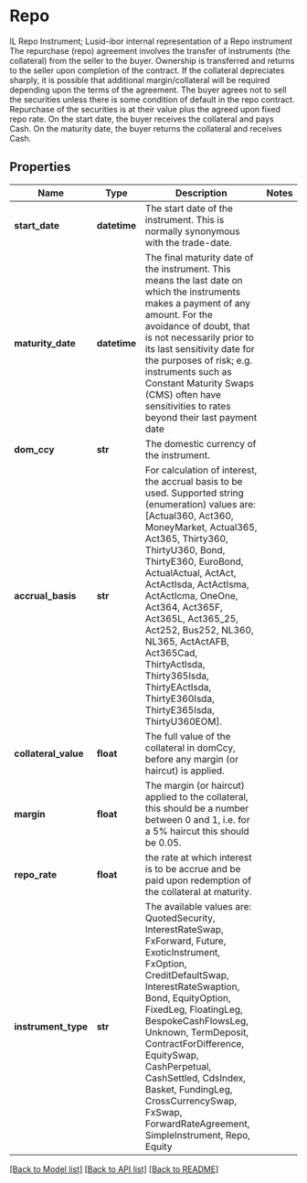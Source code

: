 # Repo

IL Repo Instrument; Lusid-ibor internal representation of a Repo instrument  The repurchase (repo) agreement involves the transfer of instruments (the collateral) from the seller to the buyer.  Ownership is transferred and returns to the seller upon completion of the contract. If the collateral depreciates sharply, it is possible that additional  margin/collateral will be required depending upon the terms of the agreement. The buyer agrees not to sell the securities unless there is some condition of default  in the repo contract.   Repurchase of the securities is at their value plus the agreed upon fixed repo rate.  On the start date, the buyer receives the collateral and pays Cash.  On the maturity date, the buyer returns the collateral and receives Cash.

## Properties
Name | Type | Description | Notes
------------ | ------------- | ------------- | -------------
**start_date** | **datetime** | The start date of the instrument. This is normally synonymous with the trade-date. | 
**maturity_date** | **datetime** | The final maturity date of the instrument. This means the last date on which the instruments makes a payment of any amount.  For the avoidance of doubt, that is not necessarily prior to its last sensitivity date for the purposes of risk; e.g. instruments such as  Constant Maturity Swaps (CMS) often have sensitivities to rates beyond their last payment date | 
**dom_ccy** | **str** | The domestic currency of the instrument. | 
**accrual_basis** | **str** | For calculation of interest, the accrual basis to be used.  Supported string (enumeration) values are: [Actual360, Act360, MoneyMarket, Actual365, Act365, Thirty360, ThirtyU360, Bond, ThirtyE360, EuroBond, ActualActual, ActAct, ActActIsda, ActActIsma, ActActIcma, OneOne, Act364, Act365F, Act365L, Act365_25, Act252, Bus252, NL360, NL365, ActActAFB, Act365Cad, ThirtyActIsda, Thirty365Isda, ThirtyEActIsda, ThirtyE360Isda, ThirtyE365Isda, ThirtyU360EOM]. | 
**collateral_value** | **float** | The full value of the collateral in domCcy, before any margin (or haircut) is applied. | 
**margin** | **float** | The margin (or haircut) applied to the collateral, this should be a number between 0 and 1, i.e. for a 5% haircut this should be 0.05. | 
**repo_rate** | **float** | the rate at which interest is to be accrue and be paid upon redemption of the collateral at maturity. | 
**instrument_type** | **str** | The available values are: QuotedSecurity, InterestRateSwap, FxForward, Future, ExoticInstrument, FxOption, CreditDefaultSwap, InterestRateSwaption, Bond, EquityOption, FixedLeg, FloatingLeg, BespokeCashFlowsLeg, Unknown, TermDeposit, ContractForDifference, EquitySwap, CashPerpetual, CashSettled, CdsIndex, Basket, FundingLeg, CrossCurrencySwap, FxSwap, ForwardRateAgreement, SimpleInstrument, Repo, Equity | 

[[Back to Model list]](../README.md#documentation-for-models) [[Back to API list]](../README.md#documentation-for-api-endpoints) [[Back to README]](../README.md)


